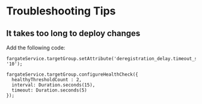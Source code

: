 # Troubleshooting Tips

## It takes too long to deploy changes
Add the following code:
```
fargateService.targetGroup.setAttribute('deregistration_delay.timeout_seconds', '10');

fargateService.targetGroup.configureHealthCheck({
  healthyThresholdCount : 2,
  interval: Duration.seconds(15),
  timeout: Duration.seconds(5)
});
```
